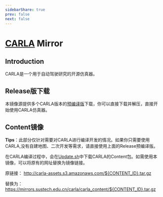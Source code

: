 ```yaml
---
sidebarShare: true
prev: false
next: false
---
```


# [CARLA](/carla/) Mirror

## Introduction


CARLA是一个用于自动驾驶研究的开源仿真器。


## Release版下载

本镜像源提供多个CARLA版本的[预编译版](/carla/carla)下载，你可以直接下载并解压，直接开始使用CARLA仿真器。

## Content镜像

**Tips**：此部分仅针对需要对CARLA进行编译开发的情况。如果你只需要使用CARLA,没有自建地图、二次开发等需求，请直接使用上面的Release预编译版。

在CARLA编译过程中，会在[Update.sh](https://github.com/carla-simulator/carla/blob/master/Update.sh#L50)中下载CARLA的Content包。如需使用本镜像，可以将原有的网址替换为镜像链接。

原链接： http://carla-assets.s3.amazonaws.com/${CONTENT_ID}.tar.gz

替换为： https://mirrors.sustech.edu.cn/carla/carla_content/${CONTENT_ID}.tar.gz
